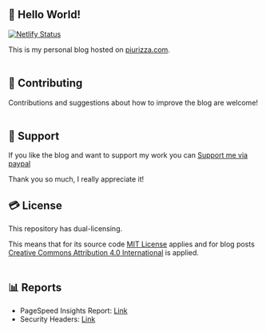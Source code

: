 ## 🙋 Hello World!
[![Netlify Status](https://api.netlify.com/api/v1/badges/14ad8e27-8b41-4ea1-a322-ac4fde3b5013/deploy-status)](https://app.netlify.com/sites/piurizza/deploys)

This is my personal blog hosted on [piurizza.com](https://www.piurizza.com).  
&nbsp;

## 🤝 Contributing  
Contributions and suggestions about how to improve the blog are welcome!  
&nbsp;  

## 💖 Support  
If you like the blog and want to support my work you can [Support me via paypal](https://paypal.me/PietroI)  

Thank you so much, I really appreciate it!
&nbsp;  

## 💳 License  
This repository has dual-licensing.  
 
This means that for its source code [MIT License](https://github.com/piurizza/blog/blob/main/LICENSE_MIT) applies and for blog posts [Creative Commons Attribution 4.0 International](https://github.com/piurizza/blog/blob/main/LICENSE_MIT/LICENSE_CC_BY_4_0) is applied.  
&nbsp;

## 📊 Reports
- PageSpeed Insights Report: [Link](https://pagespeed.web.dev/report?url=https%3A%2F%2Fwww.piurizza.com)   
- Security Headers: [Link](https://securityheaders.com/?q=www.piurizza.com&hide=on&followRedirects=on)  
